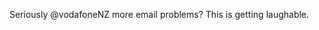 <!--
id: 1014511420
link: http://kevinisom.info/post/1014511420/seriously-vodafonenz-more-email-problems-this-is
slug: seriously-vodafonenz-more-email-problems-this-is
date: Fri Aug 27 2010 02:39:13 GMT+1200 (NZST)
raw: {"blog_name":"kevinisom","id":1014511420,"post_url":"http://kevinisom.info/post/1014511420/seriously-vodafonenz-more-email-problems-this-is","slug":"seriously-vodafonenz-more-email-problems-this-is","type":"text","date":"2010-08-26 14:39:13 GMT","timestamp":1282833553,"state":"published","format":"html","reblog_key":"Q5aKxHkz","tags":[],"short_url":"http://tmblr.co/Zw68YyyU3Sy","highlighted":[],"feed_item":"http://twitter.com/kev_nz/statuses/22129047197","from_feed_id":"650289","note_count":0,"title":null,"body":"<p>Seriously @vodafoneNZ more email problems? This is getting laughable.</p>"}
publish: 2010-08-027
tags: 
title: null
-->


Seriously @vodafoneNZ more email problems? This is getting laughable.


